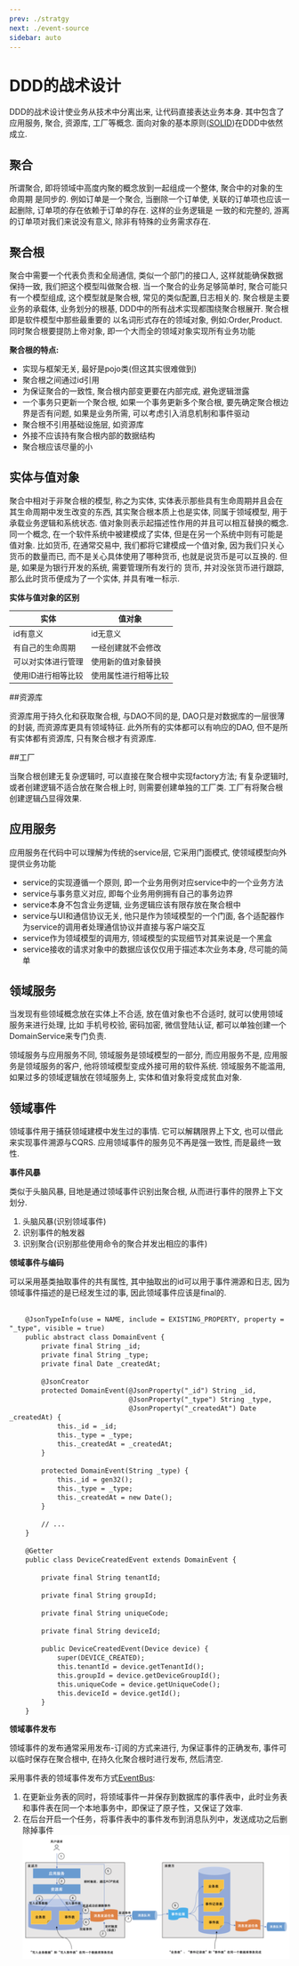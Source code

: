 ```yaml
---
prev: ./stratgy
next: ./event-source
sidebar: auto
---
```


# DDD的战术设计

DDD的战术设计使业务从技术中分离出来, 让代码直接表达业务本身. 其中包含了应用服务, 聚合, 资源库, 工厂等概念.
面向对象的基本原则([SOLID](https://en.wikipedia.org/wiki/SOLID))在DDD中依然成立.

## 聚合

所谓聚合, 即将领域中高度内聚的概念放到一起组成一个整体, 聚合中的对象的生命周期
是同步的. 例如订单是一个聚合, 当删除一个订单使, 关联的订单项也应该一起删除, 订单项的存在依赖于订单的存在. 这样的业务逻辑是
一致的和完整的, 游离的订单项对我们来说没有意义, 除非有特殊的业务需求存在. 

## 聚合根

聚合中需要一个代表负责和全局通信, 类似一个部门的接口人, 这样就能确保数据保持一致, 我们把这个模型叫做聚合根. 
当一个聚合的业务足够简单时, 聚合可能只有一个模型组成, 这个模型就是聚合根, 常见的类似配置,日志相关的. 
聚合根是主要业务的承载体, 业务划分的根基, DDD中的所有战术实现都围绕聚合根展开. 聚合根即是软件模型中那些最重要的
以名词形式存在的领域对象, 例如:Order,Product. 同时聚合根要提防上帝对象, 即一个大而全的领域对象实现所有业务功能

**聚合根的特点:**
- 实现与框架无关, 最好是pojo类(但这其实很难做到)
- 聚合根之间通过id引用
- 为保证聚合的一致性, 聚合根内部变更要在内部完成, 避免逻辑泄露
- 一个事务只更新一个聚合根, 如果一个事务更新多个聚合根, 要先确定聚合根边界是否有问题, 如果是业务所需, 可以考虑引入消息机制和事件驱动
- 聚合根不引用基础设施层, 如资源库
- 外接不应该持有聚合根内部的数据结构
- 聚合根应该尽量的小

## 实体与值对象

聚合中相对于非聚合根的模型, 称之为实体, 实体表示那些具有生命周期并且会在其生命周期中发生改变的东西, 
其实聚合根本质上也是实体, 同属于领域模型, 用于承载业务逻辑和系统状态. 值对象则表示起描述性作用的并且可以相互替换的概念. 
同一个概念, 在一个软件系统中被建模成了实体, 但是在另一个系统中则有可能是值对象. 比如货币, 在通常交易中, 我们都将它建模成一个值对象,
因为我们只关心货币的数量而已, 而不是关心具体使用了哪种货币, 也就是说货币是可以互换的. 但是, 如果是为银行开发的系统, 需要管理所有发行的
货币, 并对没张货币进行跟踪, 那么此时货币便成为了一个实体, 并具有唯一标示.

**实体与值对象的区别**

|实体|值对象|
|----|----|
|id有意义|id无意义|
|有自己的生命周期|一经创建就不会修改|
|可以对实体进行管理|使用新的值对象替换|
|使用ID进行相等比较|使用属性进行相等比较|

##资源库

资源库用于持久化和获取聚合根, 与DAO不同的是, DAO只是对数据库的一层很薄的封装, 而资源库更具有领域特征. 
此外所有的实体都可以有响应的DAO, 但不是所有实体都有资源库, 只有聚合根才有资源库. 

##工厂

当聚合根创建无复杂逻辑时, 可以直接在聚合根中实现factory方法; 有复杂逻辑时, 或者创建逻辑不适合放在聚合根上时, 
则需要创建单独的工厂类. 工厂有将聚合根创建逻辑凸显得效果. 

## 应用服务

应用服务在代码中可以理解为传统的service层, 它采用门面模式, 使领域模型向外提供业务功能

- service的实现遵循一个原则, 即一个业务用例对应service中的一个业务方法
- service与事务意义对应, 即每个业务用例拥有自己的事务边界
- service本身不包含业务逻辑, 业务逻辑应该有限存放在聚合根中
- service与UI和通信协议无关, 他只是作为领域模型的一个门面, 各个适配器作为service的调用者处理通信协议并直接与客户端交互
- service作为领域模型的调用方, 领域模型的实现细节对其来说是一个黑盒
- service接收的请求对象中的数据应该仅仅用于描述本次业务本身, 尽可能的简单

## 领域服务

当发现有些领域概念放在实体上不合适, 放在值对象也不合适时, 就可以使用领域服务来进行处理, 比如
手机号校验, 密码加密, 微信登陆认证, 都可以单独创建一个DomainService来专门负责. 

领域服务与应用服务不同, 领域服务是领域模型的一部分, 而应用服务不是, 应用服务是领域服务的客户, 他将领域模型变成外接可用的软件系统. 
领域服务不能滥用, 如果过多的领域逻辑放在领域服务上, 实体和值对象将变成贫血对象. 

## 领域事件

领域事件用于捕获领域建模中发生过的事情. 它可以解耦限界上下文, 也可以借此来实现事件溯源与CQRS. 应用领域事件的服务见不再是强一致性,
而是最终一致性. 

**事件风暴**

类似于头脑风暴, 目地是通过领域事件识别出聚合根, 从而进行事件的限界上下文划分. 

1. 头脑风暴(识别领域事件)
2. 识别事件的触发器
3. 识别聚合(识别那些使用命令的聚合并发出相应的事件)

**领域事件与编码**

可以采用基类抽取事件的共有属性, 其中抽取出的id可以用于事件溯源和日志, 因为领域事件描述的是已经发生过的事, 因此领域事件应该是final的.

```
    
    @JsonTypeInfo(use = NAME, include = EXISTING_PROPERTY, property = "_type", visible = true)
    public abstract class DomainEvent {
        private final String _id;
        private final String _type;
        private final Date _createdAt;
    
        @JsonCreator
        protected DomainEvent(@JsonProperty("_id") String _id,
                              @JsonProperty("_type") String _type,
                              @JsonProperty("_createdAt") Date _createdAt) {
            this._id = _id;
            this._type = _type;
            this._createdAt = _createdAt;
        }
    
        protected DomainEvent(String _type) {
            this._id = gen32();
            this._type = _type;
            this._createdAt = new Date();
        }
    
        // ...
    }
    
    @Getter
    public class DeviceCreatedEvent extends DomainEvent {
    
        private final String tenantId;
    
        private final String groupId;
    
        private final String uniqueCode;
    
        private final String deviceId;
    
        public DeviceCreatedEvent(Device device) {
            super(DEVICE_CREATED);
            this.tenantId = device.getTenantId();
            this.groupId = device.getDeviceGroupId();
            this.uniqueCode = device.getUniqueCode();
            this.deviceId = device.getId();
        }
    }

```

**领域事件发布**

领域事件的发布通常采用发布-订阅的方式来进行, 为保证事件的正确发布, 事件可以临时保存在聚合根中, 在持久化聚合根时进行发布, 然后清空.

采用事件表的领域事件发布方式[EventBus](https://github.com/ytg2097/spring-coud-quick-starters/tree/master/iot-starter-eventbus):
1. 在更新业务表的同时，将领域事件一并保存到数据库的事件表中，此时业务表和事件表在同一个本地事务中，即保证了原子性，又保证了效率. 
2. 在后台开启一个任务，将事件表中的事件发布到消息队列中，发送成功之后删除掉事件
![DDD-3](../.vuepress/images/DDD-3.png)
